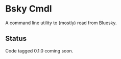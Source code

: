 # Bsky Cmdl

A command line utility to (mostly) read from Bluesky.

## Status

Code tagged 0.1.0 coming soon.
